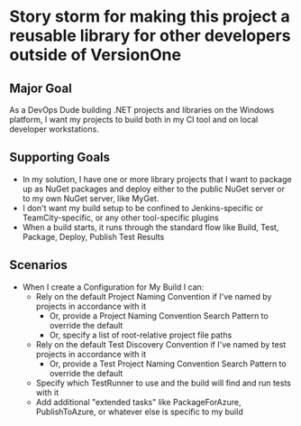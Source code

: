 # Story storm for making this project a reusable library for other developers outside of VersionOne

## Major Goal

As a DevOps Dude building .NET projects and libraries on the Windows platform, I want my projects to build both in my CI tool and on local developer workstations.

## Supporting Goals

* In my solution, I have one or more library projects that I want to package up as NuGet packages and deploy either to the public NuGet server or to my own NuGet server, like MyGet.
* I don't want my build setup to be confined to Jenkins-specific or TeamCity-specific, or any other tool-specific plugins
* When a build starts, it runs through the standard flow like Build, Test, Package, Deploy, Publish Test Results

## Scenarios

* When I create a Configuration for My Build I can:
  * Rely on the default Project Naming Convention if I've named by projects in accordance with it
    * Or, provide a Project Naming Convention Search Pattern to override the default
    * Or, specify a list of root-relative project file paths
  * Rely on the default Test Discovery Convention if I've named by test projects in accordance with it
    * Or, provide a Test Project Naming Convention Search Pattern to override the default
  * Specify which TestRunner to use and the build will find and run tests with it
  * Add additional "extended tasks" like PackageForAzure, PublishToAzure, or whatever else is specific to my build
  
